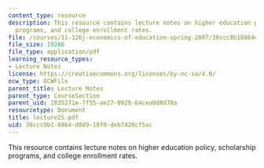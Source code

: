 ```yaml
---
content_type: resource
description: This resource contains lecture notes on higher education policy, scholarship
  programs, and college enrollment rates.
file: /courses/11-126j-economics-of-education-spring-2007/38ccc9b18864d8d910f0deb7420cf5ac_lecture25.pdf
file_size: 19286
file_type: application/pdf
learning_resource_types:
- Lecture Notes
license: https://creativecommons.org/licenses/by-nc-sa/4.0/
ocw_type: OCWFile
parent_title: Lecture Notes
parent_type: CourseSection
parent_uid: 1835271e-7f55-ae27-0928-64cea0d8d70a
resourcetype: Document
title: lecture25.pdf
uid: 38ccc9b1-8864-d8d9-10f0-deb7420cf5ac
---
```

This resource contains lecture notes on higher education policy, scholarship programs, and college enrollment rates.